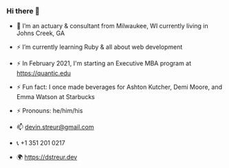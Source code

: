 ### Hi there 👋

- 🔭 I’m an actuary & consultant from Milwaukee, WI currently living in Johns Creek, GA
- ⚡ I’m currently learning Ruby & all about web development
- ⚡ In February 2021, I'm starting an Executive MBA program at https://quantic.edu
- ⚡ Fun fact: I once made beverages for Ashton Kutcher, Demi Moore, and Emma Watson at Starbucks

- ⚡ Pronouns: he/him/his
- 📫 devin.streur@gmail.com
- 📞 +1 351 201 0217
- 🌍 https://dstreur.dev
